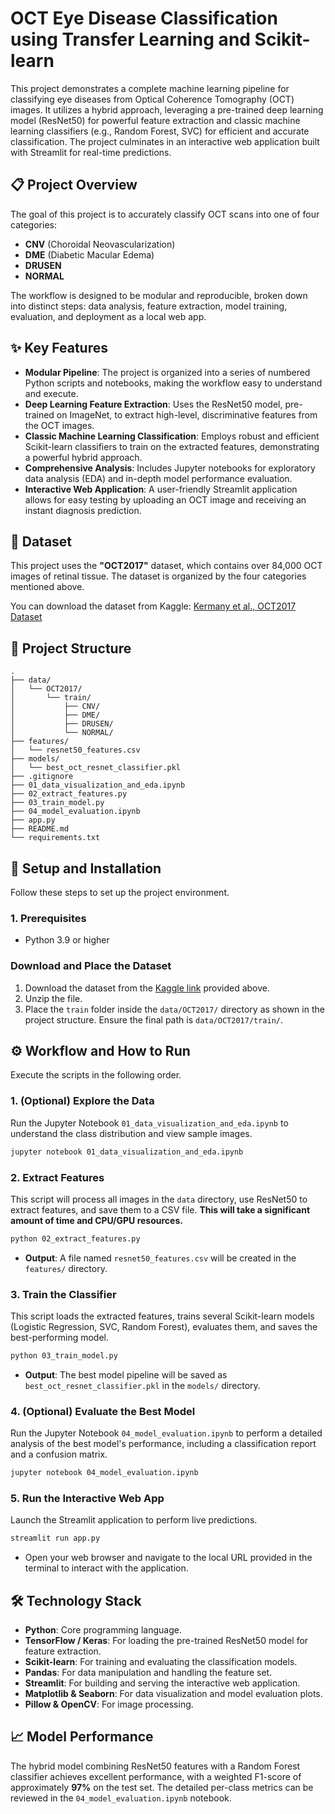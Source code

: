 
# OCT Eye Disease Classification using Transfer Learning and Scikit-learn

This project demonstrates a complete machine learning pipeline for classifying eye diseases from Optical Coherence Tomography (OCT) images. It utilizes a hybrid approach, leveraging a pre-trained deep learning model (ResNet50) for powerful feature extraction and classic machine learning classifiers (e.g., Random Forest, SVC) for efficient and accurate classification. The project culminates in an interactive web application built with Streamlit for real-time predictions.

## 📋 Project Overview

The goal of this project is to accurately classify OCT scans into one of four categories:

  * **CNV** (Choroidal Neovascularization)
  * **DME** (Diabetic Macular Edema)
  * **DRUSEN**
  * **NORMAL**

The workflow is designed to be modular and reproducible, broken down into distinct steps: data analysis, feature extraction, model training, evaluation, and deployment as a local web app.

## ✨ Key Features

  * **Modular Pipeline**: The project is organized into a series of numbered Python scripts and notebooks, making the workflow easy to understand and execute.
  * **Deep Learning Feature Extraction**: Uses the ResNet50 model, pre-trained on ImageNet, to extract high-level, discriminative features from the OCT images.
  * **Classic Machine Learning Classification**: Employs robust and efficient Scikit-learn classifiers to train on the extracted features, demonstrating a powerful hybrid approach.
  * **Comprehensive Analysis**: Includes Jupyter notebooks for exploratory data analysis (EDA) and in-depth model performance evaluation.
  * **Interactive Web Application**: A user-friendly Streamlit application allows for easy testing by uploading an OCT image and receiving an instant diagnosis prediction.

## 💾 Dataset

This project uses the **"OCT2017"** dataset, which contains over 84,000 OCT images of retinal tissue. The dataset is organized by the four categories mentioned above.

You can download the dataset from Kaggle: [Kermany et al., OCT2017 Dataset](https://www.kaggle.com/datasets/paultimothymooney/kermany2018)

## 📂 Project Structure

```
.
├── data/
│   └── OCT2017/
│       └── train/
│           ├── CNV/
│           ├── DME/
│           ├── DRUSEN/
│           └── NORMAL/
├── features/
│   └── resnet50_features.csv
├── models/
│   └── best_oct_resnet_classifier.pkl
├── .gitignore
├── 01_data_visualization_and_eda.ipynb
├── 02_extract_features.py
├── 03_train_model.py
├── 04_model_evaluation.ipynb
├── app.py
├── README.md
└── requirements.txt
```

## 🚀 Setup and Installation

Follow these steps to set up the project environment.

### 1\. Prerequisites

  * Python 3.9 or higher


###  Download and Place the Dataset

1.  Download the dataset from the [Kaggle link](https://www.kaggle.com/datasets/paultimothymooney/kermany2018) provided above.
2.  Unzip the file.
3.  Place the `train` folder inside the `data/OCT2017/` directory as shown in the project structure. Ensure the final path is `data/OCT2017/train/`.

## ⚙️ Workflow and How to Run

Execute the scripts in the following order.

### 1\. (Optional) Explore the Data

Run the Jupyter Notebook `01_data_visualization_and_eda.ipynb` to understand the class distribution and view sample images.

```bash
jupyter notebook 01_data_visualization_and_eda.ipynb
```

### 2\. Extract Features

This script will process all images in the `data` directory, use ResNet50 to extract features, and save them to a CSV file.
**This will take a significant amount of time and CPU/GPU resources.**

```bash
python 02_extract_features.py
```

  * **Output**: A file named `resnet50_features.csv` will be created in the `features/` directory.

### 3\. Train the Classifier

This script loads the extracted features, trains several Scikit-learn models (Logistic Regression, SVC, Random Forest), evaluates them, and saves the best-performing model.

```bash
python 03_train_model.py
```

  * **Output**: The best model pipeline will be saved as `best_oct_resnet_classifier.pkl` in the `models/` directory.

### 4\. (Optional) Evaluate the Best Model

Run the Jupyter Notebook `04_model_evaluation.ipynb` to perform a detailed analysis of the best model's performance, including a classification report and a confusion matrix.

```bash
jupyter notebook 04_model_evaluation.ipynb
```

### 5\. Run the Interactive Web App

Launch the Streamlit application to perform live predictions.

```bash
streamlit run app.py
```

  * Open your web browser and navigate to the local URL provided in the terminal to interact with the application.

## 🛠️ Technology Stack

  * **Python**: Core programming language.
  * **TensorFlow / Keras**: For loading the pre-trained ResNet50 model for feature extraction.
  * **Scikit-learn**: For training and evaluating the classification models.
  * **Pandas**: For data manipulation and handling the feature set.
  * **Streamlit**: For building and serving the interactive web application.
  * **Matplotlib & Seaborn**: For data visualization and model evaluation plots.
  * **Pillow & OpenCV**: For image processing.

## 📈 Model Performance

The hybrid model combining ResNet50 features with a Random Forest classifier achieves excellent performance, with a weighted F1-score of approximately **97%** on the test set. The detailed per-class metrics can be reviewed in the `04_model_evaluation.ipynb` notebook.


